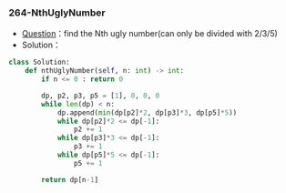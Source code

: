 

### 264-NthUglyNumber

+ [Question](https://leetcode-cn.com/problems/ugly-number-ii/)：find the Nth ugly number(can only be divided with 2/3/5)
+ Solution：

```python
class Solution:
    def nthUglyNumber(self, n: int) -> int:
        if n <= 0 : return 0

        dp, p2, p3, p5 = [1], 0, 0, 0
        while len(dp) < n:
            dp.append(min(dp[p2]*2, dp[p3]*3, dp[p5]*5))
            while dp[p2]*2 <= dp[-1]:
                p2 += 1
            while dp[p3]*3 <= dp[-1]:
                p3 += 1
            while dp[p5]*5 <= dp[-1]:
                p5 += 1

        return dp[n-1]        
```

